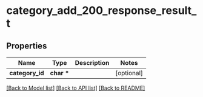 # category_add_200_response_result_t

## Properties
Name | Type | Description | Notes
------------ | ------------- | ------------- | -------------
**category_id** | **char \*** |  | [optional] 

[[Back to Model list]](../README.md#documentation-for-models) [[Back to API list]](../README.md#documentation-for-api-endpoints) [[Back to README]](../README.md)


